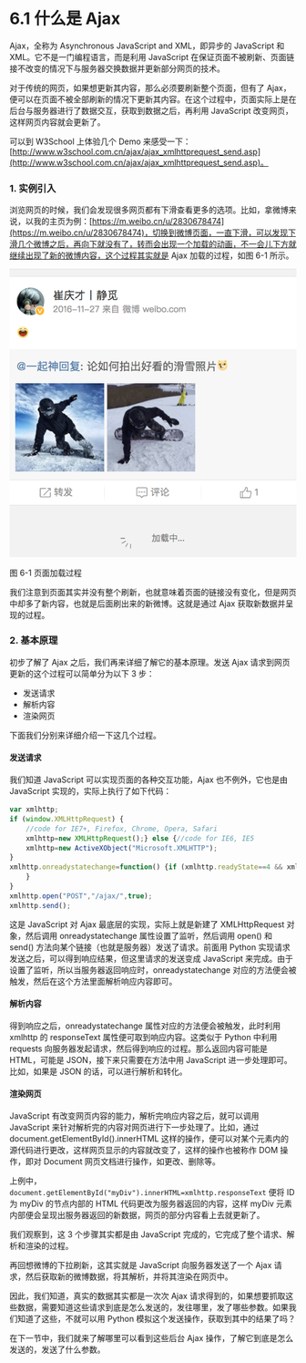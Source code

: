 # 6.1 什么是 Ajax

Ajax，全称为 Asynchronous JavaScript and XML，即异步的 JavaScript 和 XML。它不是一门编程语言，而是利用 JavaScript
在保证页面不被刷新、页面链接不改变的情况下与服务器交换数据并更新部分网页的技术。

对于传统的网页，如果想更新其内容，那么必须要刷新整个页面，但有了 Ajax，便可以在页面不被全部刷新的情况下更新其内容。在这个过程中，页面实际上是在后台与服务器进行了数据交互，获取到数据之后，再利用 JavaScript
改变网页，这样网页内容就会更新了。

可以到 W3School 上体验几个 Demo
来感受一下：[http://www.w3school.com.cn/ajax/ajax_xmlhttprequest_send.asp](http://www.w3school.com.cn/ajax/ajax_xmlhttprequest_send.asp)。

### 1. 实例引入

浏览网页的时候，我们会发现很多网页都有下滑查看更多的选项。比如，拿微博来说，以我的主页为例：[https://m.weibo.cn/u/2830678474](https://m.weibo.cn/u/2830678474)，切换到微博页面，一直下滑，可以发现下滑几个微博之后，再向下就没有了，转而会出现一个加载的动画，不一会儿下方就继续出现了新的微博内容，这个过程其实就是
Ajax 加载的过程，如图 6-1 所示。

![](../assets/6-1.png)

图 6-1 页面加载过程

我们注意到页面其实并没有整个刷新，也就意味着页面的链接没有变化，但是网页中却多了新内容，也就是后面刷出来的新微博。这就是通过 Ajax 获取新数据并呈现的过程。

### 2. 基本原理

初步了解了 Ajax 之后，我们再来详细了解它的基本原理。发送 Ajax 请求到网页更新的这个过程可以简单分为以下 3 步：

* 发送请求
* 解析内容
* 渲染网页

下面我们分别来详细介绍一下这几个过程。

#### 发送请求

我们知道 JavaScript 可以实现页面的各种交互功能，Ajax 也不例外，它也是由 JavaScript 实现的，实际上执行了如下代码：

```js
var xmlhttp;
if (window.XMLHttpRequest) {
    //code for IE7+, Firefox, Chrome, Opera, Safari
    xmlhttp=new XMLHttpRequest();} else {//code for IE6, IE5
    xmlhttp=new ActiveXObject("Microsoft.XMLHTTP");
}
xmlhttp.onreadystatechange=function() {if (xmlhttp.readyState==4 && xmlhttp.status==200) {document.getElementById("myDiv").innerHTML=xmlhttp.responseText;
    }
}
xmlhttp.open("POST","/ajax/",true);
xmlhttp.send();
```

这是 JavaScript 对 Ajax 最底层的实现，实际上就是新建了 XMLHttpRequest 对象，然后调用 onreadystatechange 属性设置了监听，然后调用 open() 和 send()
方法向某个链接（也就是服务器）发送了请求。前面用 Python 实现请求发送之后，可以得到响应结果，但这里请求的发送变成 JavaScript 来完成。由于设置了监听，所以当服务器返回响应时，onreadystatechange
对应的方法便会被触发，然后在这个方法里面解析响应内容即可。

#### 解析内容

得到响应之后，onreadystatechange 属性对应的方法便会被触发，此时利用 xmlhttp 的 responseText 属性便可取到响应内容。这类似于 Python 中利用 requests
向服务器发起请求，然后得到响应的过程。那么返回内容可能是 HTML，可能是 JSON，接下来只需要在方法中用 JavaScript 进一步处理即可。比如，如果是 JSON 的话，可以进行解析和转化。

#### 渲染网页

JavaScript 有改变网页内容的能力，解析完响应内容之后，就可以调用 JavaScript 来针对解析完的内容对网页进行下一步处理了。比如，通过 document.getElementById().innerHTML
这样的操作，便可以对某个元素内的源代码进行更改，这样网页显示的内容就改变了，这样的操作也被称作 DOM 操作，即对 Document 网页文档进行操作，如更改、删除等。

上例中，`document.getElementById("myDiv").innerHTML=xmlhttp.responseText` 便将 ID 为 myDiv 的节点内部的 HTML 代码更改为服务器返回的内容，这样 myDiv
元素内部便会呈现出服务器返回的新数据，网页的部分内容看上去就更新了。

我们观察到，这 3 个步骤其实都是由 JavaScript 完成的，它完成了整个请求、解析和渲染的过程。

再回想微博的下拉刷新，这其实就是 JavaScript 向服务器发送了一个 Ajax 请求，然后获取新的微博数据，将其解析，并将其渲染在网页中。

因此，我们知道，真实的数据其实都是一次次 Ajax 请求得到的，如果想要抓取这些数据，需要知道这些请求到底是怎么发送的，发往哪里，发了哪些参数。如果我们知道了这些，不就可以用 Python 模拟这个发送操作，获取到其中的结果了吗？

在下一节中，我们就来了解哪里可以看到这些后台 Ajax 操作，了解它到底是怎么发送的，发送了什么参数。